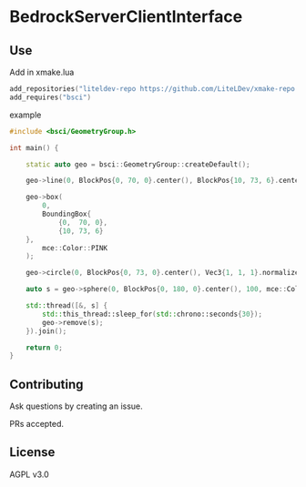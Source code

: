 # BedrockServerClientInterface

## Use

Add in xmake.lua

```lua
add_repositories("liteldev-repo https://github.com/LiteLDev/xmake-repo.git")
add_requires("bsci")

```

example

```cpp
#include <bsci/GeometryGroup.h>

int main() {

    static auto geo = bsci::GeometryGroup::createDefault();

    geo->line(0, BlockPos{0, 70, 0}.center(), BlockPos{10, 73, 6}.center(), mce::Color::BLUE);

    geo->box(
        0,
        BoundingBox{
            {0,  70, 0},
            {10, 73, 6}
    },
        mce::Color::PINK
    );

    geo->circle(0, BlockPos{0, 73, 0}.center(), Vec3{1, 1, 1}.normalize(), 8);

    auto s = geo->sphere(0, BlockPos{0, 180, 0}.center(), 100, mce::Color::CYAN);

    std::thread([&, s] {
        std::this_thread::sleep_for(std::chrono::seconds{30});
        geo->remove(s);
    }).join();

    return 0;
}

```

## Contributing

Ask questions by creating an issue.

PRs accepted.

## License

AGPL v3.0
